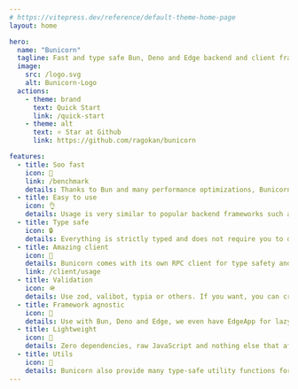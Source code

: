 ```yaml
---
# https://vitepress.dev/reference/default-theme-home-page
layout: home

hero:
  name: "Bunicorn"
  tagline: Fast and type safe Bun, Deno and Edge backend and client framework!
  image:
    src: /logo.svg
    alt: Bunicorn-Logo
  actions:
    - theme: brand
      text: Quick Start
      link: /quick-start
    - theme: alt
      text: ⭐ Star at Github
      link: https://github.com/ragokan/bunicorn

features:
  - title: Soo fast
    icon: 🚀
    link: /benchmark
    details: Thanks to Bun and many performance optimizations, Bunicorn is so fast!
  - title: Easy to use
    icon: 👌
    details: Usage is very similar to popular backend frameworks such as Express and tRPC
  - title: Type safe
    icon: 🔒
    details: Everything is strictly typed and does not require you to do anything!
  - title: Amazing client
    icon: 🎉
    details: Bunicorn comes with its own RPC client for type safety and auto completion
    link: /client/usage
  - title: Validation
    icon: 🪖
    details: Use zod, valibot, typia or others. If you want, you can create your validation!
  - title: Framework agnostic
    icon: 🦖
    details: Use with Bun, Deno and Edge, we even have EdgeApp for lazy evaluation
  - title: Lightweight
    icon: 🌱
    details: Zero dependencies, raw JavaScript and nothing else that affects performance
  - title: Utils
    icon: 🧰
    details: Bunicorn also provide many type-safe utility functions for both server and client
---
```

